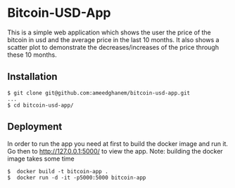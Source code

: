 # Bitcoin-USD-App
This is a simple web application which shows the user the price of the bitcoin in usd and the average price in the last 10 months.
It also shows a scatter plot to demonstrate the decreases/increases of the price through these 10 months. 

## Installation
```
$ git clone git@github.com:ameedghanem/bitcoin-usd-app.git
...
$ cd bitcoin-usd-app/
```

## Deployment
In order to run the app you need at first to build the docker image and run it.
Go then to http://127.0.0.1:5000/ to view the app.
Note: building the docker image takes some time
```
$  docker build -t bitcoin-app .
$  docker run -d -it -p5000:5000 bitcoin-app